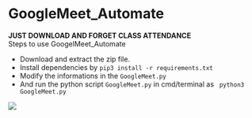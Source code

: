# GoogleMeet_Automate
**JUST DOWNLOAD AND FORGET CLASS ATTENDANCE**
<br>Steps to use GoogelMeet_Automate<br>
- Download and extract the zip file.
- Install dependencies by `pip3 install -r requirements.txt`
- Modify the informations in the `GoogleMeet.py`
- And run the python script `GoogleMeet.py` in cmd/terminal as ` python3 GoogleMeet.py`
<img src ="./gif/demo.gif">